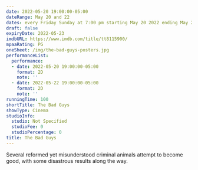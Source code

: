 ```yaml
---
date: 2022-05-20 19:00:00-05:00
dateRange: May 20 and 22
dates: every Friday Sunday at 7:00 pm starting May 20 2022 ending May 22 2022
draft: false
expiryDate: 2022-05-23
imdbURL: https://www.imdb.com/title/tt8115900/
mpaaRating: PG
oneSheet: /img/the-bad-guys-posters.jpg
performanceList:
  performance:
  - date: 2022-05-20 19:00:00-05:00
    format: 2D
    note: ''
  - date: 2022-05-22 19:00:00-05:00
    format: 2D
    note: ''
runningTime: 100
shortTitle: The Bad Guys
showType: Cinema
studioInfo:
  studio: Not Specified
  studioFee: 0
  studioPercentage: 0
title: The Bad Guys
---
```


Several reformed yet misunderstood criminal animals attempt to become good, with some disastrous results along the way.